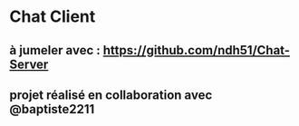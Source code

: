 # Chat Client

## à jumeler avec : https://github.com/ndh51/Chat-Server

## projet réalisé en collaboration avec @baptiste2211
